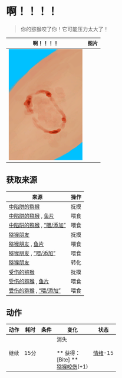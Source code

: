 # 啊！！！！  
> 你的猕猴咬了你！它可能压力太大了！  
  
  啊！！！！  |   图片   
 ----  |  ----:   
   |  <img decoding="async" src="Sprite/MacaqueBite.png" href="a.md" style="max-width:300px;max-height:300px;">   
  
## 获取来源  
来源  |  操作  
----  |  ----  
[中陷阱的猕猴](CageTrapMacaque.md)  |  抚摸  
[中陷阱的猕猴](CageTrapMacaque.md) , [鱼片](FishSlices.md)  |  喂食  
[中陷阱的猕猴](CageTrapMacaque.md) , [“喂/添加”](tag_Feed.md)  |  喂食  
[猕猴朋友](MacaqueFriend.md)  |  抚摸  
[猕猴朋友](MacaqueFriend.md) , [鱼片](FishSlices.md)  |  喂食  
[猕猴朋友](MacaqueFriend.md) , [“喂/添加”](tag_Feed.md)  |  喂食  
[猕猴朋友](MacaqueFriend.md)  |  转化  
[受伤的猕猴](MacaqueWounded.md)  |  抚摸  
[受伤的猕猴](MacaqueWounded.md) , [鱼片](FishSlices.md)  |  喂食  
[受伤的猕猴](MacaqueWounded.md) , [“喂/添加”](tag_Feed.md)  |  喂食  
## 动作  
动作  |  耗时  |  条件  |  变化  |  状态  
----  |  ----  |  ----  |  ----  |  ----  
继续<br>  |  15分  |    |  消失<br><br>** 获得： **<br>** [Bite] **<br>  [猕猴咬伤](W_MacaqueBite.md)(+1)<br>  |  [情绪](Morale.md)-15  
